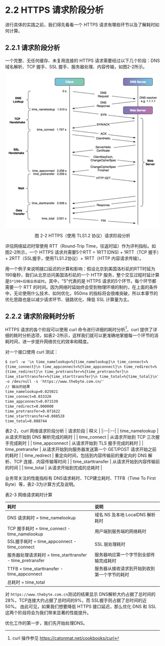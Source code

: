 # 2.2 HTTPS 请求阶段分析

进行具体的实践之前，我们得先看看一个 HTTPS 请求有哪些环节以及了解耗时如何计算。

## 2.2.1 请求阶段分析

一个完整、无任何缓存、未复用连接的 HTTPS 请求需要经过以下几个阶段：DNS 域名解析、TCP 握手、SSL 握手、服务器处理、内容传输，如图2-2所示。

<div  align="center">
	<img src="../assets/http-process.png" width = "500"  align=center />
	<p>图 2-2 HTTPS（使用 TLS1.2 协议）请求阶段分析</p>
</div>

评估网络延迟时常使用 RTT（Round-Trip Time，往返时延）作为评判指标。如图2-2所示，一个 HTTPS 请求共需要5个RTT = 1RTT(DNS) + 1RTT（TCP 握手）+ 2RTT（SSL握手，使用TLS1.2协议）+ 1RTT（HTTP 内容请求传输）。

用一个例子来说明接口延迟的计算和影响：假设北京到美国洛杉矶的RTT时延为190毫秒，我们从北京访问美国洛杉矶的一个 HTTP 服务，整个交互过程时延计算是`5*190+后端业务延时`。其中，"5"代表的是 HTTPS 请求的5个环节，每个环节都需要一个 RTT 的时间。因为网络时延始终会受到物理环境的制约，在上面的条件中，无论使用什么技术、如何优化，950ms 的指标将会很难突破，所以本章节的优化思路也是以减少请求环节、链路优化、降低 SSL 计算量为主。

## 2.2.2 请求阶段耗时分析

HTTPS 请求的各个阶段可以使用 curl 命令进行详细的耗时分析[^1]，curl 提供了详细的耗时分析选项，如表2-2所示，这样我们就可以更准确地掌握每一个环节的消耗时间，进一步提升网络优化的效率和精度。

对一个接口使用 curl 测试：

```
$ curl -w '\n time_namelookup=%{time_namelookup}\n time_connect=%{time_connect}\n time_appconnect=%{time_appconnect}\n time_redirect=%{time_redirect}\n time_pretransfer=%{time_pretransfer}\n time_starttransfer=%{time_starttransfer}\n time_total=%{time_total}\n' -o /dev/null -s 'https://www.thebyte.com.cn/'
// 输出的结果
time_namelookup=0.025021
time_connect=0.033326
time_appconnect=0.071539
time_redirect=0.000000
time_pretransfer=0.071622
time_starttransfer=0.088528
time_total=0.088744
```

表2-2，curl 网络请求阶段分析
| 请求阶段 | 释义 |
|:--|:--|
| time_namelookup | 从请求开始到 DNS 解析完成的耗时 |
| time_connect | 从请求开始到 TCP 三次握手完成耗时 |
| time_appconnect | 从请求开始到 TLS 握手完成的耗时 |
| time_pretransfer | 从请求开始到向服务器发送第一个 GET/POST 请求开始之前的耗时 |
| time_redirect | 重定向时间，包括到内容传输前的重定向的 DNS 解析、TCP 连接、内容传输等时间 |
| time_starttransfer | 从请求开始到内容传输前的时间 |
| time_total | 从请求开始到完成的总耗时 |

业务常关注的性能指标有 DNS请求耗时、TCP建立耗时、TTFB（Time To First Byte）等，表2-3为计算方式及说明。

表2-3 网络请求耗时计算

| 耗时 | 说明 |
|:--|:--|
| DNS 请求耗时 = time_namelookup | 域名 NS 及本地 LocalDNS 解析耗时 |
| TCP 握手耗时 = time_connect - time_namelookup | 用户端到服务端的网络耗时 |
| SSL握手耗时 = time_appconnect - time_connect | SSL 层处理耗时 |
| 服务器处理请求耗时 = time_starttransfer - time_pretransfer | 服务器响应第一个字节到全部传输完成耗时 |
| TTFB  = time_starttransfer - time_appconnect | 服务器从接收请求到开始到收到第一个字节的耗时 |
| 总耗时 = time_total ||


对 `https://www.thebyte.com.cn`测试的结果显示 DNS解析大约占据了总时间的28%，TCP连接大约占据了总时间的9%，而 SSL握手则占据了总时间的近50%。
由此可见，如果我们想要降低 HTTPS 接口延迟，那么优化 DNS 和 SSL 这两个阶段将会为我们带来显著的性能提升。

优化工作的第一步，我们先开始处理DNS。

[^1]: curl 操作参见 https://catonmat.net/cookbooks/curl

